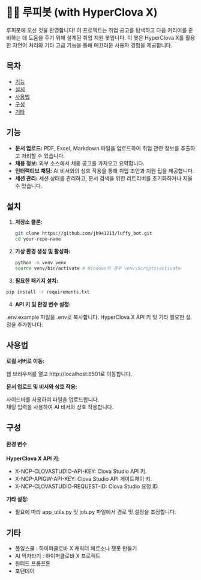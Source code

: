 
# 🏴‍☠️ 루피봇 (with HyperClova X)

루피봇에 오신 것을 환영합니다! 이 프로젝트는 취업 공고를 탐색하고 다음 커리어를 준비하는 데 도움을 주기 위해 설계된 취업 지원 봇입니다. 이 봇은 HyperClova X를 활용한 자연어 처리와 기타 고급 기능을 통해 매끄러운 사용자 경험을 제공합니다.

## 목차
- [기능](#기능)
- [설치](#설치)
- [사용법](#사용법)
- [구성](#구성)
- [기타](#기타)

## 기능

- **문서 업로드:** PDF, Excel, Markdown 파일을 업로드하여 취업 관련 정보를 추출하고 처리할 수 있습니다.
- **채용 정보:** 외부 소스에서 채용 공고를 가져오고 요약합니다.
- **인터랙티브 채팅:** AI 비서와의 상호 작용을 통해 취업 조언과 지원 팁을 제공합니다.
- **세션 관리:** 세션 상태를 관리하고, 문서 검색을 위한 리트리버를 초기화하거나 지울 수 있습니다.

## 설치

1. **저장소 클론:**
   ```bash
   git clone https://github.com/jh941213/luffy_bot.git
   cd your-repo-name
   ```
2. **가상 환경 생성 및 활성화:**
   ```bash
   python -m venv venv
   source venv/bin/activate # Windows의 경우 venv\Scripts\activate
   ```
3. **필요한 패키지 설치:**
  ```bash
  pip install -r requirements.txt
```
4. **API 키 및 환경 변수 설정:**

.env.example 파일을 .env로 복사합니다.
HyperClova X API 키 및 기타 필요한 설정을 추가합니다.

## 사용법
**로컬 서버로 이동:**

웹 브라우저를 열고 http://localhost:8501로 이동합니다.


**문서 업로드 및 비서와 상호 작용:**

사이드바를 사용하여 파일을 업로드합니다.  
채팅 입력을 사용하여 AI 비서와 상호 작용합니다.  

## 구성

#### 환경 변수

**HyperClova X API 키:**

- X-NCP-CLOVASTUDIO-API-KEY: Clova Studio API 키.
- X-NCP-APIGW-API-KEY: Clova Studio API 게이트웨이 키.
- X-NCP-CLOVASTUDIO-REQUEST-ID: Clova Studio 요청 ID.


**기타 설정:**

- 필요에 따라 app_utils.py 및 job.py 파일에서 경로 및 설정을 조정합니다.

## 기타

- 풀잎스쿨 : 하이퍼클로바 X 캐릭터 페르소나 챗봇 만들기
- AI 막차타기 : 하이퍼클로바 X 프로젝트
- 원티드 프롬프톤
- 포텐데이


